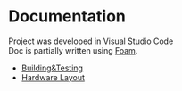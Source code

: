 # Documentation

  Project was developed in Visual Studio Code</br>
  Doc is partially written using [Foam](https://github.com/foambubble/foam).</br>
- [Building&Testing](doc/building.md)
- [Hardware Layout](doc/hardware.md)
